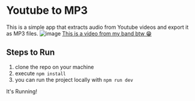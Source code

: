﻿# Youtube to MP3

This is a simple app that extracts audio from Youtube videos and export it as MP3 files.
![image](https://github.com/user-attachments/assets/413379ae-060f-4076-be14-33a0ee50ff81)
[This is a video from my band btw 😁](https://www.youtube.com/watch?v=yRIFOWaxFmk)

## Steps to Run
1. clone the repo on your machine
2. execute `npm install`
3. you can run the project locally with `npm run dev`

It's Running!
